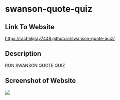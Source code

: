 # swanson-quote-quiz
<h2>Link To Website</h2>

<a href= "https://rachelgray7448.github.io/swanson-quote-quiz/">https://rachelgray7448.github.io/swanson-quote-quiz/</a>

<h2>Description</h2>

<p> RON SWANSON QUOTE QUIZ</p>

<h2>Screenshot of Website</h2>

<img src="../assets/images/ron.png">
